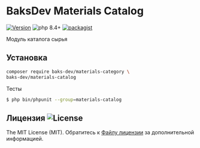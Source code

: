 # BaksDev Materials Catalog

[![Version](https://img.shields.io/badge/version-7.2.13-blue)](https://github.com/baks-dev/materials-catalog/releases)
![php 8.4+](https://img.shields.io/badge/php-min%208.4-red.svg)
[![packagist](https://img.shields.io/badge/packagist-green)](https://packagist.org/packages/baks-dev/materials-category)

Модуль каталога сырья

## Установка

``` bash
composer require baks-dev/materials-category \
baks-dev/materials-catalog
```

Тесты

``` bash
$ php bin/phpunit --group=materials-catalog
```

## Лицензия ![License](https://img.shields.io/badge/MIT-green)

The MIT License (MIT). Обратитесь к [Файлу лицензии](LICENSE.md) за дополнительной информацией.

